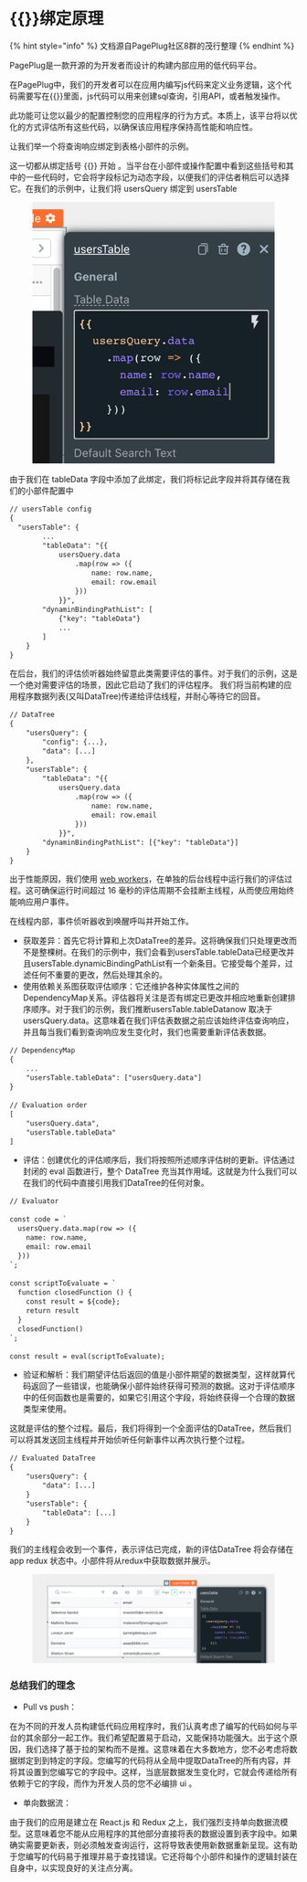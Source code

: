 # \{{\}}绑定原理

{% hint style="info" %}
文档源自PagePlug社区8群的茂行整理
{% endhint %}

PagePlug是一款开源的为开发者而设计的构建内部应用的低代码平台。

在PagePlug中，我们的开发者可以在应用内编写js代码来定义业务逻辑，这个代码需要写在\{{\}}里面，js代码可以用来创建sql查询，引用API，或者触发操作。

此功能可让您以最少的配置控制您的应用程序的行为方式。本质上，该平台将以优化的方式评估所有这些代码，以确保该应用程序保持高性能和响应性。

让我们举一个将查询响应绑定到表格小部件的示例。&#x20;

这一切都从绑定括号 \{{\}} 开始 。当平台在小部件或操作配置中看到这些括号和其中的一些代码时，它会将字段标记为动态字段，以便我们的评估者稍后可以选择它。在我们的示例中，让我们将 usersQuery 绑定到 usersTable

<figure><img src="../.gitbook/assets/image (5) (1) (3).png" alt=""><figcaption></figcaption></figure>

由于我们在 tableData 字段中添加了此绑定，我们将标记此字段并将其存储在我们的小部件配置中

```
// usersTable config
{
  "usersTable": {
        ...
        "tableData": "{{
            usersQuery.data
                .map(row => ({
                    name: row.name,
                    email: row.email
                }))
            }}",
        "dynaminBindingPathList": [
            {"key": "tableData"}
            ...
        ]
    }
}
```

在后台，我们的评估侦听器始终留意此类需要评估的事件。对于我们的示例，这是一个绝对需要评估的场景，因此它启动了我们的评估程序。 我们将当前构建的应用程序数据列表(又叫DataTree)传递给评估线程，并耐心等待它的回音。

```
// DataTree
{
    "usersQuery": {
        "config": {...},
        "data": [...]
    },
    "usersTable": {
        "tableData": "{{
            usersQuery.data
                .map(row => ({
                    name: row.name,
                    email: row.email
                }))
            }}",
        "dynaminBindingPathList": [{"key": "tableData"}]
    }
}

```

出于性能原因，我们使用 [web workers](https://developer.mozilla.org/en-US/docs/Web/API/Web\_Workers\_API)，在单独的后台线程中运行我们的评估过程。这可确保运行时间超过 16 毫秒的评估周期不会挂断主线程，从而使应用始终能响应用户事件。



在线程内部，事件侦听器收到唤醒呼叫并开始工作。

* 获取差异：首先它将计算和上次DataTree的差异。这将确保我们只处理更改而不是整棵树。在我们的示例中，我们会看到usersTable.tableData已经更改并且usersTable.dynamicBindingPathList有一个新条目。它接受每个差异，过滤任何不重要的更改，然后处理其余的。
* 使用依赖关系图获取评估顺序：它还维护各种实体属性之间的DependencyMap关系。评估器将关注是否有绑定已更改并相应地重新创建排序顺序。对于我们的示例，我们推断usersTable.tableDatanow 取决于usersQuery.data。这意味着在我们评估表数据之前应该始终评估查询响应，并且每当我们看到查询响应发生变化时，我们也需要重新评估表数据。

```
// DependencyMap
{
    ...
    "usersTable.tableData": ["usersQuery.data"]
}

// Evaluation order
[
    "usersQuery.data",
    "usersTable.tableData"
]

```

* 评估：创建优化的评估顺序后，我们将按照所述顺序评估树的更新。评估通过封闭的 eval 函数进行，整个 DataTree 充当其作用域。这就是为什么我们可以在我们的代码中直接引用我们DataTree的任何对象。

```
// Evaluator

const code = `
  usersQuery.data.map(row => ({
    name: row.name,
    email: row.email
  }))
`;

const scriptToEvaluate = `
  function closedFunction () {
    const result = ${code};
    return result
  }
  closedFunction()
`;

const result = eval(scriptToEvaluate);

```

* 验证和解析：我们期望评估后返回的值是小部件期望的数据类型，这样就算代码返回了一些错误，也能确保小部件始终获得可预测的数据。这对于评估顺序中的任何函数也是需要的，如果它引用这个字段，将始终获得一个合理的数据类型来使用。

这就是评估的整个过程。最后，我们将得到一个全面评估的DataTree，然后我们可以将其发送回主线程并开始侦听任何新事件以再次执行整个过程。

```
// Evaluated DataTree
{
    "usersQuery": {
        "data": [...] 
    }
    "usersTable": {
        "tableData": [...]
    }
}

```

我们的主线程会收到一个事件，表示评估已完成，新的评估DataTree 将会存储在 app redux 状态中。小部件将从redux中获取数据并展示。

<figure><img src="../.gitbook/assets/image (11) (1) (3).png" alt=""><figcaption></figcaption></figure>

### 总结我们的理念

* Pull vs push：

在为不同的开发人员构建低代码应用程序时，我们认真考虑了编写的代码如何与平台的其余部分一起工作。我们希望配置易于启动，又能保持功能强大。出于这个原因，我们选择了基于拉的架构而不是推。这意味着在大多数地方，您不必考虑将数据绑定到到特定的字段。您编写的代码将从全局中提取DataTree的所有内容，并将其设置到您编写它的字段中。这样，当底层数据发生变化时，它就会传递给所有依赖于它的字段，而作为开发人员的您不必编排 ui 。

* 单向数据流：

由于我们的应用是建立在 React.js 和 Redux 之上，我们强烈支持单向数据流模型。这意味着您不能从应用程序的其他部分直接将表的数据设置到表字段中。如果确实需要更新表，则必须触发查询运行，这将导致表使用新数据重新呈现。这有助于您编写的代码易于推理并易于查找错误。它还将每个小部件和操作的逻辑封装在自身中，以实现良好的关注点分离。
